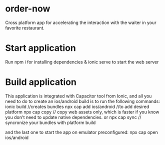# order-now
Cross platform app for accelerating the interaction with the waiter in your favorite restaurant.

# Start application
Run npm i for installing dependencies & ionic serve to start the web server

# Build application
This application is integrated with Capacitor tool from Ionic,
and all you need to do to create an ios/android build is to run the following commands:
ionic build //creates bundles 
npx cap add ios/android //to add desired platform
npx cap copy // copy web assets only, which is faster if you know you don't need to update native dependencies.
or npx cap sync // syncronize your bundles with platform build

and the last one to start the app on emulator preconfigured:
npx cap open ios/android
